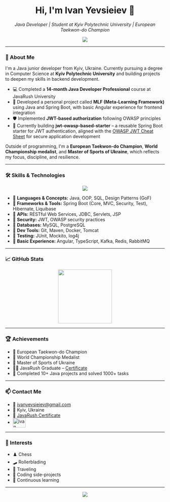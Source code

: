 <!-- Profile README for Ivan Yevsieiev -->
<h1 align="center">Hi, I'm Ivan Yevsieiev 👋</h1>
<p align="center">
  <em>Java Developer | Student at Kyiv Polytechnic University | European Taekwon-do Champion</em>
</p>

<p align="center">
  <img src="https://readme-typing-svg.herokuapp.com/?lines=Java+Developer;Spring+Boot+Learner;OOP+and+SQL+Focused;Studying+CS;Master+of+Sports+of+Ukraine&center=true&width=500&height=45">
</p>

---

### 🧠 About Me

I'm a Java junior developer from Kyiv, Ukraine. Currently pursuing a degree in Computer Science at **Kyiv Polytechnic University** and building projects to deepen my skills in backend development.

- 💻 Completed a **14-month Java Developer Professional** course at JavaRush University  
- 🔨 Developed a personal project called **MLF (Meta-Learning Framework)** using Java and Spring Boot, with basic Angular experience for frontend integration  
- 🛡️ Implemented **JWT-based authorization** following OWASP principles
- 🧩 Currently building **jwt-owasp-based-starter** – a reusable Spring Boot starter for JWT authentication, aligned with the [OWASP JWT Cheat Sheet](https://cheatsheetseries.owasp.org/cheatsheets/JSON_Web_Token_for_Java_Cheat_Sheet.html) for secure application development

Outside of programming, I'm a **European Taekwon-do Champion**, **World Championship medalist**, and **Master of Sports of Ukraine**, which reflects my focus, discipline, and resilience.

---

### 🛠️ Skills & Technologies

<p align="center">
  <img src="https://skillicons.dev/icons?i=java,spring,hibernate,mysql,postgres,docker,git,maven" />
</p>

- 🔹 **Languages & Concepts:** Java, OOP, SQL, Design Patterns (GoF)
- 🔹 **Frameworks & Tools:** Spring Boot (Core, MVC, Security, Test), Hibernate, Liquibase
- 🔹 **APIs:** RESTful Web Services, JDBC, Servlets, JSP
- 🔹 **Security:** JWT, OWASP security practices
- 🔹 **Databases:** MySQL, PostgreSQL
- 🔹 **Dev Tools:** Git, Maven, Docker, Tomcat
- 🔹 **Testing:** JUnit, Mockito, log4j
- 🔹 **Basic Experience:** Angular, TypeScript, Kafka, Redis, RabbitMQ

---

### 📈 GitHub Stats

<p align="center">
  <img src="https://github-readme-stats.vercel.app/api/top-langs/?username=aligheri&layout=compact&theme=tokyonight" height="170" />
</p>

---

### 🏆 Achievements

- 🥇 European Taekwon-do Champion
- 🥈 World Championship Medalist
- 🥋 Master of Sports of Ukraine
- 🧑‍💻 JavaRush Graduate – [Certificate](https://certificate.javarush.com/Ivan_Yevsieiev.pdf)
- 🔧 Completed 10+ Java projects and solved 1000+ tasks

---

### 📫 Contact Me

- 📧 ivanyevsieiev@gmail.com  
- 📍 Kyiv, Ukraine  
- 🧾 [JavaRush Certificate](https://certificate.javarush.com/Ivan_Yevsieiev.pdf)
- <a href="https://linkedin.com/in/ivan yevsieiev" target="blank"><img align="center" src="https://raw.githubusercontent.com/rahuldkjain/github-profile-readme-generator/master/src/images/icons/Social/linked-in-alt.svg" alt="ivan yevsieiev" height="30" width="40" /></a>

---

### 📌 Interests

- ♟️ Chess  
- 🛹 Rollerblading  
- 🧭 Traveling  
- 💬 Coding side-projects  
- 🧠 Continuous learning  

---

<p align="center">
  <img src="https://github-profile-trophy.vercel.app/?username=aligheri&theme=tokyonight&margin-w=10&margin-h=10" />
</p>
